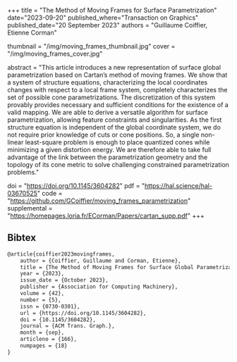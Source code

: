 +++
title = "The Method of Moving Frames for Surface Parametrization"
date="2023-09-20"
published_where="Transaction on Graphics"
published_date="20 September 2023"
authors = "Guillaume Coiffier, Etienne Corman"

thumbnail = "/img/moving_frames_thumbnail.jpg"
cover = "/img/moving_frames_cover.jpg"

abstract = "This article introduces a new representation of surface global parametrization based on Cartan’s method of moving frames. We show that a system of structure equations, characterizing the local coordinates changes with respect to a local frame system, completely characterizes the set of possible cone parametrizations. The discretization of this system provably provides necessary and sufficient conditions for the existence of a valid mapping. We are able to derive a versatile algorithm for surface parametrization, allowing feature constraints and singularities. As the first structure equation is independent of the global coordinate system, we do not require prior knowledge of cuts or cone positions. So, a single non-linear least-square problem is enough to place quantized cones while minimizing a given distortion energy. We are therefore able to take full advantage of the link between the parametrization geometry and the topology of its cone metric to solve challenging constrained parametrization problems."

doi = "https://doi.org/10.1145/3604282"
pdf = "https://hal.science/hal-03670525"
code = "https://github.com/GCoiffier/moving_frames_parametrization"
supplemental = "https://homepages.loria.fr/ECorman/Papers/cartan_supp.pdf"
+++


## Bibtex

```latex
@article{coiffier2023movingframes,
	author = {Coiffier, Guillaume and Corman, Etienne},
	title = {The Method of Moving Frames for Surface Global Parametrization},
	year = {2023},
	issue_date = {October 2023},
	publisher = {Association for Computing Machinery},
	volume = {42},
	number = {5},
	issn = {0730-0301},
	url = {https://doi.org/10.1145/3604282},
	doi = {10.1145/3604282},
	journal = {ACM Trans. Graph.},
	month = {sep},
	articleno = {166},
	numpages = {18}
}
```
